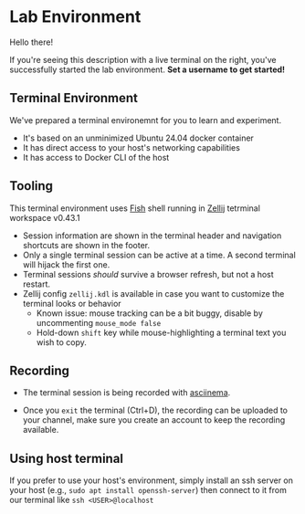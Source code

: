# Lab Environment

Hello there!

If you're seeing this description with a live terminal on the right, you've successfully started the lab environment. **Set a username to get started!**

## Terminal Environment

We've prepared a terminal environemnt for you to learn and experiment.

- It's based on an unminimized Ubuntu 24.04 docker container
- It has direct access to your host's networking capabilities
- It has access to Docker CLI of the host

## Tooling

This terminal environment uses [Fish](https://fishshell.com/) shell running in [Zellij](https://zellij.dev/documentation/) tetrminal workspace v0.43.1

- Session information are shown in the terminal header and navigation shortcuts are shown in the footer.
- Only a single terminal session can be active at a time. A second terminal will hijack the first one.
- Terminal sessions *should* survive a browser refresh, but not a host restart.
- Zellij config `zellij.kdl` is available in case you want to customize the terminal looks or behavior
  - Known issue: mouse tracking can be a bit buggy, disable by uncommenting `mouse_mode false`
  - Hold-down `shift` key while mouse-highlighting a terminal text you wish to copy.

## Recording

- The terminal session is being recorded with [asciinema](https://asciinema.org/).

- Once you `exit` the terminal (Ctrl+D), the recording can be uploaded to your channel, make sure you create an account to keep the recording available.

## Using host terminal

If you prefer to use your host's environment, simply install an ssh server on your host (e.g., `sudo apt install openssh-server`) then connect to it from our terminal like `ssh <USER>@localhost`
